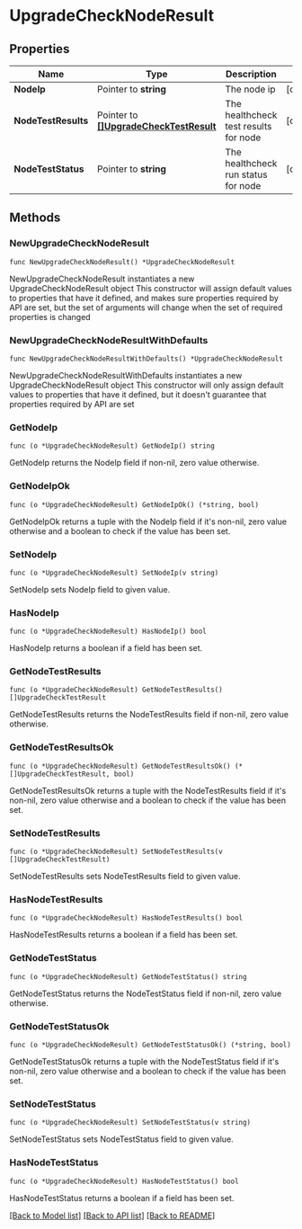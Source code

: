 # UpgradeCheckNodeResult

## Properties

Name | Type | Description | Notes
------------ | ------------- | ------------- | -------------
**NodeIp** | Pointer to **string** | The node ip | [optional] 
**NodeTestResults** | Pointer to [**[]UpgradeCheckTestResult**](UpgradeCheckTestResult.md) | The healthcheck test results for node | [optional] 
**NodeTestStatus** | Pointer to **string** | The healthcheck run status for node | [optional] 

## Methods

### NewUpgradeCheckNodeResult

`func NewUpgradeCheckNodeResult() *UpgradeCheckNodeResult`

NewUpgradeCheckNodeResult instantiates a new UpgradeCheckNodeResult object
This constructor will assign default values to properties that have it defined,
and makes sure properties required by API are set, but the set of arguments
will change when the set of required properties is changed

### NewUpgradeCheckNodeResultWithDefaults

`func NewUpgradeCheckNodeResultWithDefaults() *UpgradeCheckNodeResult`

NewUpgradeCheckNodeResultWithDefaults instantiates a new UpgradeCheckNodeResult object
This constructor will only assign default values to properties that have it defined,
but it doesn't guarantee that properties required by API are set

### GetNodeIp

`func (o *UpgradeCheckNodeResult) GetNodeIp() string`

GetNodeIp returns the NodeIp field if non-nil, zero value otherwise.

### GetNodeIpOk

`func (o *UpgradeCheckNodeResult) GetNodeIpOk() (*string, bool)`

GetNodeIpOk returns a tuple with the NodeIp field if it's non-nil, zero value otherwise
and a boolean to check if the value has been set.

### SetNodeIp

`func (o *UpgradeCheckNodeResult) SetNodeIp(v string)`

SetNodeIp sets NodeIp field to given value.

### HasNodeIp

`func (o *UpgradeCheckNodeResult) HasNodeIp() bool`

HasNodeIp returns a boolean if a field has been set.

### GetNodeTestResults

`func (o *UpgradeCheckNodeResult) GetNodeTestResults() []UpgradeCheckTestResult`

GetNodeTestResults returns the NodeTestResults field if non-nil, zero value otherwise.

### GetNodeTestResultsOk

`func (o *UpgradeCheckNodeResult) GetNodeTestResultsOk() (*[]UpgradeCheckTestResult, bool)`

GetNodeTestResultsOk returns a tuple with the NodeTestResults field if it's non-nil, zero value otherwise
and a boolean to check if the value has been set.

### SetNodeTestResults

`func (o *UpgradeCheckNodeResult) SetNodeTestResults(v []UpgradeCheckTestResult)`

SetNodeTestResults sets NodeTestResults field to given value.

### HasNodeTestResults

`func (o *UpgradeCheckNodeResult) HasNodeTestResults() bool`

HasNodeTestResults returns a boolean if a field has been set.

### GetNodeTestStatus

`func (o *UpgradeCheckNodeResult) GetNodeTestStatus() string`

GetNodeTestStatus returns the NodeTestStatus field if non-nil, zero value otherwise.

### GetNodeTestStatusOk

`func (o *UpgradeCheckNodeResult) GetNodeTestStatusOk() (*string, bool)`

GetNodeTestStatusOk returns a tuple with the NodeTestStatus field if it's non-nil, zero value otherwise
and a boolean to check if the value has been set.

### SetNodeTestStatus

`func (o *UpgradeCheckNodeResult) SetNodeTestStatus(v string)`

SetNodeTestStatus sets NodeTestStatus field to given value.

### HasNodeTestStatus

`func (o *UpgradeCheckNodeResult) HasNodeTestStatus() bool`

HasNodeTestStatus returns a boolean if a field has been set.


[[Back to Model list]](../README.md#documentation-for-models) [[Back to API list]](../README.md#documentation-for-api-endpoints) [[Back to README]](../README.md)


